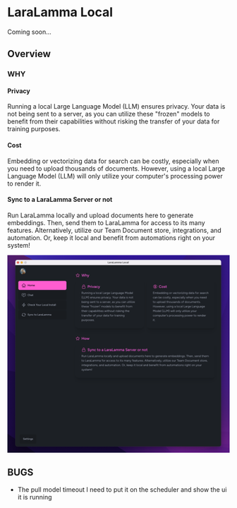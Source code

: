 # LaraLamma Local

Coming soon...


## Overview

### WHY

#### Privacy

Running a local Large Language Model (LLM) ensures privacy. Your data is not being sent to a server, as you can utilize these "frozen" models to benefit from their capabilities without risking the transfer of your data for training purposes.

#### Cost
Embedding or vectorizing data for search can be costly, especially when you need to upload thousands of documents. However, using a local Large Language Model (LLM) will only utilize your computer's processing power to render it.

#### Sync to a LaraLamma Server or not

Run LaraLamma locally and upload documents here to generate embeddings. Then, send them to LaraLamma for access to its many features. Alternatively, utilize our Team Document store, integrations, and automation. Or, keep it local and benefit from automations right on your system!

![](docs/intro.png)

## BUGS

  * The pull model timeout I need to put it on the scheduler and show the ui it is running
